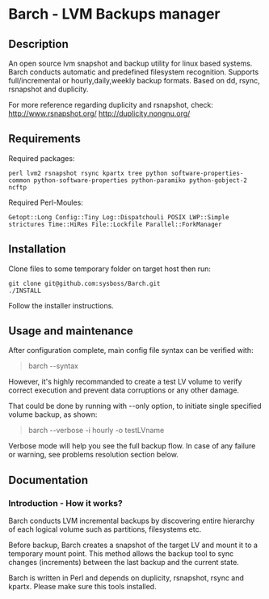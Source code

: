 Barch - LVM Backups manager
===========================

## Description ##
An open source lvm snapshot and backup utility for linux based systems. Barch conducts automatic and predefined filesystem recognition. Supports full/incremental or hourly,daily,weekly backup formats. Based on dd, rsync, rsnapshot and duplicity.

For more reference regarding duplicity and rsnapshot, check: http://www.rsnapshot.org/ http://duplicity.nongnu.org/

## Requirements ##
Required packages:   
```
perl lvm2 rsnapshot rsync kpartx tree python software-properties-common python-software-properties python-paramiko python-gobject-2 ncftp
```

Required Perl-Moules:
```
Getopt::Long Config::Tiny Log::Dispatchouli POSIX LWP::Simple strictures Time::HiRes File::Lockfile Parallel::ForkManager
```

## Installation ##
Clone files to some temporary folder on target host then run:  
```
git clone git@github.com:sysboss/Barch.git
./INSTALL
```

Follow the installer instructions.  

## Usage and maintenance ##
After configuration complete, main config file syntax can be verified with:  
> barch --syntax  

However, it's highly recommanded to create a test LV volume to verify correct execution
and prevent data corruptions or any other damage.  

That could be done by running with --only option, to initiate single specified volume backup, as shown:  
> barch --verbose -i hourly -o testLVname  

Verbose mode will help you see the full backup flow. In case of any failure or warning, see problems resolution section below.

## Documentation ##
### Introduction - How it works? ###
Barch conducts LVM incremental backups by discovering entire hierarchy of each logical volume such as partitions, filesystems etc.  

Before backup, Barch creates a snapshot of the target LV and mount it to a temporary mount point. This method allows the backup tool to sync changes (increments) between the last backup and the current state.  

Barch is written in Perl and depends on duplicity, rsnapshot, rsync and kpartx. Please make sure this tools installed.
